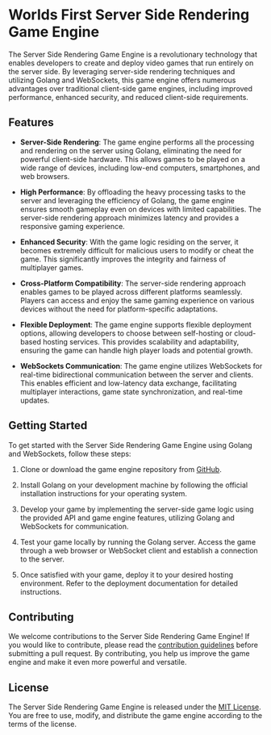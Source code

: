 # Worlds First Server Side Rendering Game Engine

The Server Side Rendering Game Engine is a revolutionary technology that enables developers to create and deploy video games that run entirely on the server side. By leveraging server-side rendering techniques and utilizing Golang and WebSockets, this game engine offers numerous advantages over traditional client-side game engines, including improved performance, enhanced security, and reduced client-side requirements.

## Features

- **Server-Side Rendering**: The game engine performs all the processing and rendering on the server using Golang, eliminating the need for powerful client-side hardware. This allows games to be played on a wide range of devices, including low-end computers, smartphones, and web browsers.

- **High Performance**: By offloading the heavy processing tasks to the server and leveraging the efficiency of Golang, the game engine ensures smooth gameplay even on devices with limited capabilities. The server-side rendering approach minimizes latency and provides a responsive gaming experience.

- **Enhanced Security**: With the game logic residing on the server, it becomes extremely difficult for malicious users to modify or cheat the game. This significantly improves the integrity and fairness of multiplayer games.

- **Cross-Platform Compatibility**: The server-side rendering approach enables games to be played across different platforms seamlessly. Players can access and enjoy the same gaming experience on various devices without the need for platform-specific adaptations.

- **Flexible Deployment**: The game engine supports flexible deployment options, allowing developers to choose between self-hosting or cloud-based hosting services. This provides scalability and adaptability, ensuring the game can handle high player loads and potential growth.

- **WebSockets Communication**: The game engine utilizes WebSockets for real-time bidirectional communication between the server and clients. This enables efficient and low-latency data exchange, facilitating multiplayer interactions, game state synchronization, and real-time updates.

## Getting Started

To get started with the Server Side Rendering Game Engine using Golang and WebSockets, follow these steps:

1. Clone or download the game engine repository from [GitHub](https://github.com/tahaontech/go_ssr_game_engine).

2. Install Golang on your development machine by following the official installation instructions for your operating system.

3. Develop your game by implementing the server-side game logic using the provided API and game engine features, utilizing Golang and WebSockets for communication.

4. Test your game locally by running the Golang server. Access the game through a web browser or WebSocket client and establish a connection to the server.

5. Once satisfied with your game, deploy it to your desired hosting environment. Refer to the deployment documentation for detailed instructions.

## Contributing

We welcome contributions to the Server Side Rendering Game Engine! If you would like to contribute, please read the [contribution guidelines](https://github.com/tahaontech/go_ssr_game_engine) before submitting a pull request. By contributing, you help us improve the game engine and make it even more powerful and versatile.

## License

The Server Side Rendering Game Engine is released under the [MIT License](https://opensource.org/licenses/MIT). You are free to use, modify, and distribute the game engine according to the terms of the license.
